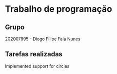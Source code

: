 
# Trabalho de programação

## Grupo

202007895 - Diogo Filipe Faia Nunes


## Tarefas realizadas

Implemented support for circles
